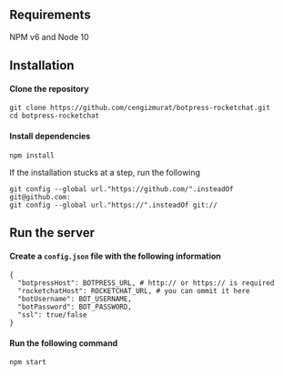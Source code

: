 ## Requirements

NPM v6 and Node 10

## Installation

#### Clone the repository
```
git clone https://github.com/cengizmurat/botpress-rocketchat.git
cd botpress-rocketchat
```

#### Install dependencies
```
npm install
```
If the installation stucks at a step, run the following
```
git config --global url."https://github.com/".insteadOf git@github.com:
git config --global url."https://".insteadOf git://
```

## Run the server

#### Create a `config.json` file with the following information
```
{
  "botpressHost": BOTPRESS_URL, # http:// or https:// is required
  "rocketchatHost": ROCKETCHAT_URL, # you can ommit it here
  "botUsername": BOT_USERNAME,
  "botPassword": BOT_PASSWORD,
  "ssl": true/false
}
```

#### Run the following command
```
npm start
```
